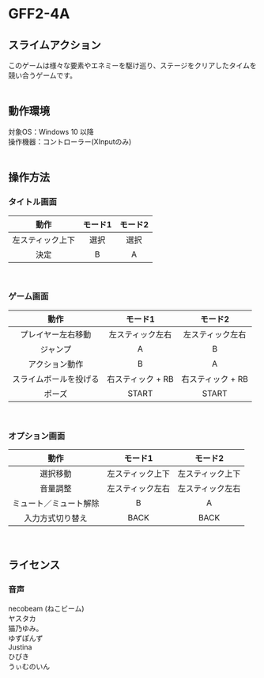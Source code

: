 # GFF2-4A

## スライムアクション
このゲームは様々な要素やエネミーを駆け巡り、ステージをクリアしたタイムを競い合うゲームです。
<br><br>

## 動作環境
対象OS：Windows 10 以降  
 操作機器：コントローラー(XInputのみ)
 <br><br>
 
## 操作方法
### タイトル画面
|動作 |モード1		|モード2		|
|:-----:|:-------------------------:|:-----:|
|左スティック上下|選択	|選択	|
|決定   |B	|A	|

<br>

### ゲーム画面
|動作 |モード1		|モード2		|
|:-----:|:-------------------------:|:-----:|
|プレイヤー左右移動	|左スティック左右|左スティック左右|
|ジャンプ	|A	|B	|
|アクション動作	|B	|A	|
|スライムボールを投げる	|右スティック + RB|右スティック + RB|
|ポーズ|START	|START	|

<br>

### オプション画面
|動作 |モード1		|モード2		|
|:-----:|:-------------------------:|:-----:|
|選択移動	|左スティック上下|左スティック上下|
|音量調整	|左スティック左右|左スティック左右|
|ミュート／ミュート解除	|B	|A	|
|入力方式切り替え	|BACK	|BACK	|

<br>


## ライセンス  

### 音声
necobeam (ねこビーム)  
ヤスタカ  
猫乃ゆみ。  
ゆずぽんず  
Justina  
ひびき  
うぃむのいん  
